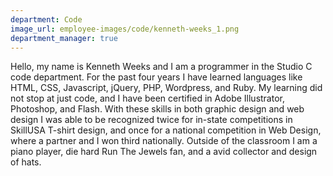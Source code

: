 ```yaml
---
department: Code
image_url: employee-images/code/kenneth-weeks_1.png
department_manager: true
---
```

Hello, my name is Kenneth Weeks and I am a programmer in the Studio C code department. For the past four years I have learned languages like HTML, CSS, Javascript, jQuery, PHP, Wordpress, and Ruby. My learning did not stop at just code, and I have been certified in Adobe Illustrator, Photoshop, and Flash. With these skills in both graphic design and web design I was able to be recognized twice for in-state competitions in SkillUSA T-shirt design, and once for a national competition in Web Design, where a partner and I won third nationally. Outside of the classroom I am a piano player, die hard Run The Jewels fan, and a avid collector and design of hats.
